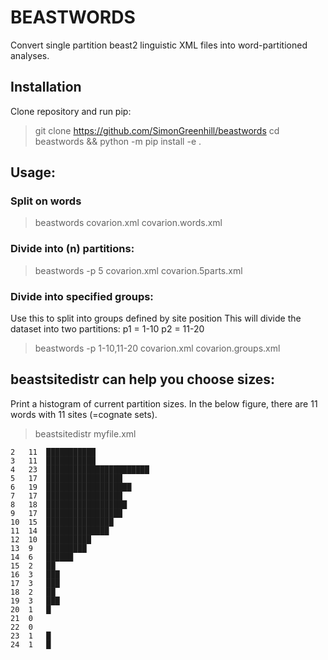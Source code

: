 # BEASTWORDS

Convert single partition beast2 linguistic XML files into word-partitioned analyses.


## Installation

Clone repository and run pip:

> git clone https://github.com/SimonGreenhill/beastwords
> cd beastwords && python -m pip install -e .

## Usage:


### Split on words

> beastwords covarion.xml covarion.words.xml

### Divide into (n) partitions:

> beastwords -p 5 covarion.xml covarion.5parts.xml


### Divide into specified groups:

Use this to split into groups defined by site position
This will divide the dataset into two partitions:
 p1 = 1-10
 p2 = 11-20

> beastwords -p 1-10,11-20 covarion.xml covarion.groups.xml



## beastsitedistr can help you choose sizes:

Print a histogram of current partition sizes. In the below figure, there are 11 words with 11 sites (=cognate sets). 

> beastsitedistr myfile.xml 

```
2	11	███████████
3	11	███████████
4	23	███████████████████████
5	17	█████████████████
6	19	███████████████████
7	17	█████████████████
8	18	██████████████████
9	17	█████████████████
10	15	███████████████
11	14	██████████████
12	10	██████████
13	9	█████████
14	6	██████
15	2	██
16	3	███
17	3	███
18	2	██
19	3	███
20	1	█
21	0
22	0
23	1	█
24	1	█
```
